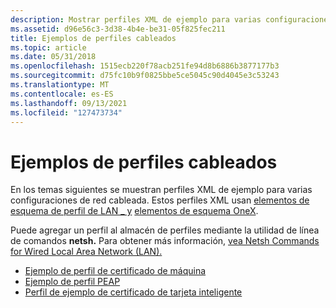 ```yaml
---
description: Mostrar perfiles XML de ejemplo para varias configuraciones de red cableada.
ms.assetid: d96e56c3-3d38-4b4e-be31-05f825fec211
title: Ejemplos de perfiles cableados
ms.topic: article
ms.date: 05/31/2018
ms.openlocfilehash: 1515ecb220f78acb251fe94d8b6886b3877177b3
ms.sourcegitcommit: d75fc10b9f0825bbe5ce5045c90d4045e3c53243
ms.translationtype: MT
ms.contentlocale: es-ES
ms.lasthandoff: 09/13/2021
ms.locfileid: "127473734"
---
```

# <a name="wired-profile-samples"></a>Ejemplos de perfiles cableados

En los temas siguientes se muestran perfiles XML de ejemplo para varias configuraciones de red cableada. Estos perfiles XML usan [elementos de esquema de perfil de LAN \_ y](lan-profileschema-elements.md) [elementos de esquema OneX](onexschema-elements.md).

Puede agregar un perfil al almacén de perfiles mediante la utilidad de línea de comandos **netsh.** Para obtener más información, [vea Netsh Commands for Wired Local Area Network (LAN).](/previous-versions/windows/it-pro/windows-server-2008-R2-and-2008/cc732869(v=ws.10))

-   [Ejemplo de perfil de certificado de máquina](machine-certificate-profile-sample.md)
-   [Ejemplo de perfil PEAP](peap-profile-sample.md)
-   [Perfil de ejemplo de certificado de tarjeta inteligente](smart-card-certificate-profile-sample.md)

 

 
